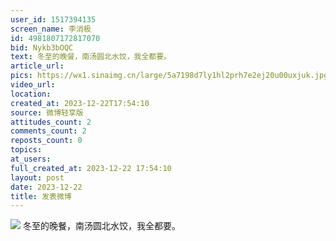 ```yaml
---
user_id: 1517394135
screen_name: 李消极
id: 4981807172817070
bid: Nykb3bOQC
text: 冬至的晚餐，南汤圆北水饺，我全都要。 
article_url: 
pics: https://wx1.sinaimg.cn/large/5a7198d7ly1hl2prh7e2ej20u00uxjuk.jpg
video_url: 
location: 
created_at: 2023-12-22T17:54:10
source: 微博轻享版
attitudes_count: 2
comments_count: 2
reposts_count: 0
topics: 
at_users: 
full_created_at: 2023-12-22 17:54:10
layout: post
date: 2023-12-22
title: 发表微博
---
```



![](https://wx1.sinaimg.cn/large/5a7198d7ly1hl2prh7e2ej20u00uxjuk.jpg)
冬至的晚餐，南汤圆北水饺，我全都要。 
